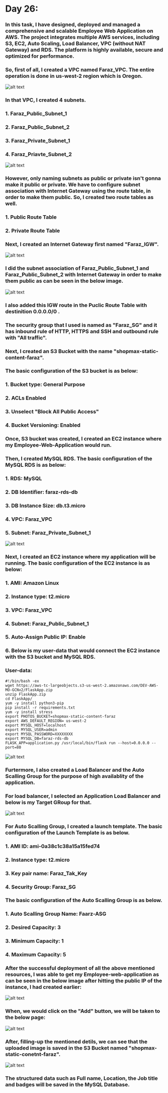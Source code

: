 # Day 26:

### In this task, I have designed, deployed and managed a comprehensive and scalable Employee Web Application on AWS. The project integrates multiple AWS services, including S3, EC2, Auto Scaling, Load Balancer, VPC (without NAT Gateway) and RDS. The platform is highly available, secure and optimized for performance.

### So, first of all, I created a VPC named Faraz_VPC. The entire operation is done in us-west-2 region which is Oregon.

![alt text](images/Day_26_Images/Image_8)

### In that VPC, I created 4 subnets.
### 1. Faraz_Public_Subnet_1
### 2. Faraz_Public_Subnet_2
### 3. Faraz_Private_Subnet_1
### 4. Faraz_Priavte_Subnet_2

![alt text](images/Day_26_Images/Image_9)

### However, only naming subnets as public or private isn't gonna make it public or private. We have to configure subnet association with Internet Gateway using the route table, in order to make them public. So, I created two route tables as well.

### 1. Public Route Table
### 2. Private Route Table

### Next, I created an Internet Gateway first named "Faraz_IGW".

![alt text](images/Day_26_Images/Image_15)

### I did the subnet association of Faraz_Public_Subnet_1 and Faraz_Public_Subnet_2 with Internet Gateway in order to make them public as can be seen in the below image.

![alt text](images/Day_26_Images/Image_12)

### I also added this IGW route in the Puclic Route Table with destinition 0.0.0.0/0 . 

### The security group that I used is named as "Faraz_SG" and it has inbound rule of HTTP, HTTPS and SSH and outbound rule with "All traffic".

### Next, I created an S3 Bucket with the name "shopmax-static-content-faraz".

### The basic configuration of the S3 bucket is as below:

### 1. Bucket type: General Purpose
### 2. ACLs Enabled
### 3. Unselect "Block All Public Access"
### 4. Bucket Versioning: Enabled

### Once, S3 bucket was created, I created an EC2 instance where my Employee-Web-Application would run.

### Then, I created MySQL RDS. The basic configuration of the MySQL RDS is as below:
### 1. RDS: MySQL
### 2. DB Identifier: faraz-rds-db
### 3. DB Instance Size: db.t3.micro
### 4. VPC: Faraz_VPC
### 5. Subnet: Faraz_Private_Subnet_1

![alt text](images/Day_26_Images/Image_30)

### Next, I created an EC2 instance where my application will be running. The basic configuration of the EC2 instance is as below:

### 1. AMI: Amazon Linux
### 2. Instance type: t2.micro
### 3. VPC: Faraz_VPC
### 4. Subnet: Faraz_Public_Subnet_1
### 5. Auto-Assign Public IP: Enable
### 6. Below is my user-data that would connect the EC2 instance with the S3 bucket and MySQL RDS.
### User-data:

```
#!/bin/bash -ex
wget https://aws-tc-largeobjects.s3-us-west-2.amazonaws.com/DEV-AWS-MO-GCNv2/FlaskApp.zip
unzip FlaskApp.zip
cd FlaskApp/
yum -y install python3-pip
pip install -r requirements.txt
yum -y install stress
export PHOTOS_BUCKET=shopmax-static-content-faraz
export AWS_DEFAULT_REGION= us-west-2
export MYSQL_HOST=localhost
export MYSQL_USER=admin
export MYSQL_PASSWORD=XXXXXXXX
export MYSQL_DB=faraz-rds-db
FLASK_APP=application.py /usr/local/bin/flask run --host=0.0.0.0 --port=80
```

![alt text](images/Day_26_Images/Image_27)

### Furtermore, I also created a Load Balancer and the Auto Scalling Group for the purpose of high availablity of the application.

### For load balancer, I selected an Application Load Balancer and below is my Target GRoup for that.

![alt text](images/Day_26_Images/Image_31)

### For Auto Scalling Group, I created a launch template. The basic configuration of the Launch Template is as below.

### 1. AMI ID: ami-0a38c1c38a15a15fed74
### 2. Instance type: t2.micro
### 3. Key pair name: Faraz_Tak_Key
### 4. Security Group: Faraz_SG


### The basic configuration of the Auto Scalling Group is as below.

### 1. Auto Scalling Group Name: Faarz-ASG
### 2. Desired Capacity: 3
### 3. Minimum Capacity: 1
### 4. Maximum Capacity: 5

### After the successful deployment of all the above mentioned resources, I was able to get my Employee-web-application as can be seen in the below image after hitting the public IP of the instance, I had created earlier:

![alt text](images/Day_26_Images/Image_35)

### When, we would click on the "Add" button, we will be taken to the below page:

![alt text](images/Day_26_Images/Image_34)

### After, filling-up the mentioned detils, we can see that the uploaded image is saved in the S3 Bucket named "shopmax-static-conetnt-faraz".

![alt text](images/Day_26_Images/Image_36)

### The structured data such as Full name, Location, the Job title and badges will be saved in the MySQL Database. 









